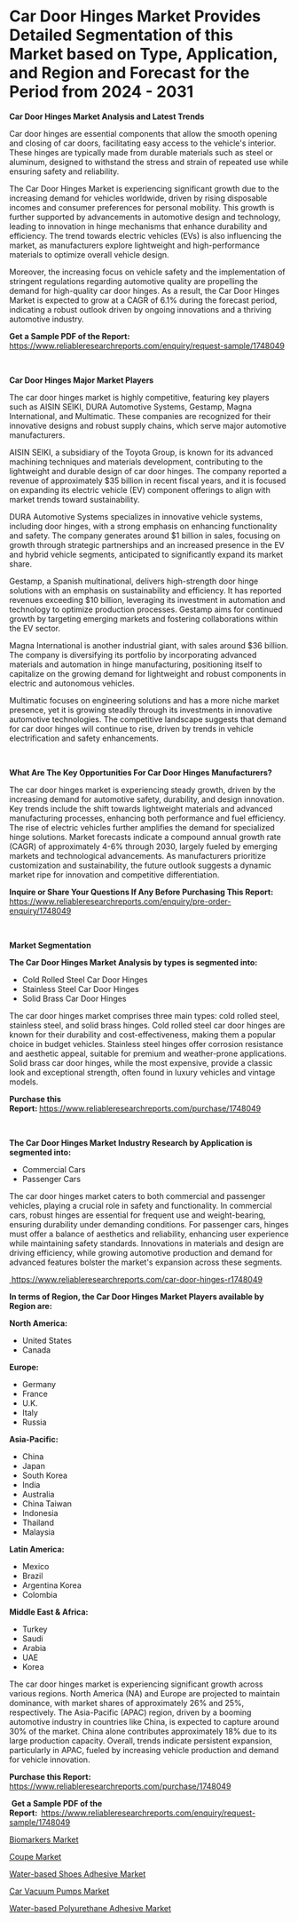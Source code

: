 <p><h1>Car Door Hinges Market Provides Detailed Segmentation of this Market based on Type, Application, and Region and Forecast for the Period from 2024 - 2031</h1></p><p><strong>Car Door Hinges Market Analysis and Latest Trends</strong></p>
<p><p>Car door hinges are essential components that allow the smooth opening and closing of car doors, facilitating easy access to the vehicle's interior. These hinges are typically made from durable materials such as steel or aluminum, designed to withstand the stress and strain of repeated use while ensuring safety and reliability.</p><p>The Car Door Hinges Market is experiencing significant growth due to the increasing demand for vehicles worldwide, driven by rising disposable incomes and consumer preferences for personal mobility. This growth is further supported by advancements in automotive design and technology, leading to innovation in hinge mechanisms that enhance durability and efficiency. The trend towards electric vehicles (EVs) is also influencing the market, as manufacturers explore lightweight and high-performance materials to optimize overall vehicle design.</p><p>Moreover, the increasing focus on vehicle safety and the implementation of stringent regulations regarding automotive quality are propelling the demand for high-quality car door hinges. As a result, the Car Door Hinges Market is expected to grow at a CAGR of 6.1% during the forecast period, indicating a robust outlook driven by ongoing innovations and a thriving automotive industry.</p></p>
<p><strong>Get a Sample PDF of the Report:&nbsp;</strong> <a href="https://www.reliableresearchreports.com/enquiry/request-sample/1748049?utm_campaign=28&utm_medium=2&utm_source=Github&utm_content=ia&utm_term=02112024&utm_id=car-door-hinges">https://www.reliableresearchreports.com/enquiry/request-sample/1748049</a></p>
<p>&nbsp;</p>
<p><strong>Car Door Hinges Major Market Players</strong></p>
<p><p>The car door hinges market is highly competitive, featuring key players such as AISIN SEIKI, DURA Automotive Systems, Gestamp, Magna International, and Multimatic. These companies are recognized for their innovative designs and robust supply chains, which serve major automotive manufacturers.</p><p>AISIN SEIKI, a subsidiary of the Toyota Group, is known for its advanced machining techniques and materials development, contributing to the lightweight and durable design of car door hinges. The company reported a revenue of approximately $35 billion in recent fiscal years, and it is focused on expanding its electric vehicle (EV) component offerings to align with market trends toward sustainability. </p><p>DURA Automotive Systems specializes in innovative vehicle systems, including door hinges, with a strong emphasis on enhancing functionality and safety. The company generates around $1 billion in sales, focusing on growth through strategic partnerships and an increased presence in the EV and hybrid vehicle segments, anticipated to significantly expand its market share.</p><p>Gestamp, a Spanish multinational, delivers high-strength door hinge solutions with an emphasis on sustainability and efficiency. It has reported revenues exceeding $10 billion, leveraging its investment in automation and technology to optimize production processes. Gestamp aims for continued growth by targeting emerging markets and fostering collaborations within the EV sector.</p><p>Magna International is another industrial giant, with sales around $36 billion. The company is diversifying its portfolio by incorporating advanced materials and automation in hinge manufacturing, positioning itself to capitalize on the growing demand for lightweight and robust components in electric and autonomous vehicles.</p><p>Multimatic focuses on engineering solutions and has a more niche market presence, yet it is growing steadily through its investments in innovative automotive technologies. The competitive landscape suggests that demand for car door hinges will continue to rise, driven by trends in vehicle electrification and safety enhancements.</p></p>
<p>&nbsp;</p>
<p><strong>What Are The Key Opportunities For Car Door Hinges Manufacturers?</strong></p>
<p><p>The car door hinges market is experiencing steady growth, driven by the increasing demand for automotive safety, durability, and design innovation. Key trends include the shift towards lightweight materials and advanced manufacturing processes, enhancing both performance and fuel efficiency. The rise of electric vehicles further amplifies the demand for specialized hinge solutions. Market forecasts indicate a compound annual growth rate (CAGR) of approximately 4-6% through 2030, largely fueled by emerging markets and technological advancements. As manufacturers prioritize customization and sustainability, the future outlook suggests a dynamic market ripe for innovation and competitive differentiation.</p></p>
<p><strong>Inquire or Share Your Questions If Any Before Purchasing This Report:</strong> <a href="https://www.reliableresearchreports.com/enquiry/pre-order-enquiry/1748049?utm_campaign=28&utm_medium=2&utm_source=Github&utm_content=ia&utm_term=02112024&utm_id=car-door-hinges">https://www.reliableresearchreports.com/enquiry/pre-order-enquiry/1748049</a></p>
<p>&nbsp;</p>
<p><strong>Market Segmentation</strong></p>
<p><strong>The Car Door Hinges Market Analysis by types is segmented into:</strong></p>
<p><ul><li>Cold Rolled Steel Car Door Hinges</li><li>Stainless Steel Car Door Hinges</li><li>Solid Brass Car Door Hinges</li></ul></p>
<p><p>The car door hinges market comprises three main types: cold rolled steel, stainless steel, and solid brass hinges. Cold rolled steel car door hinges are known for their durability and cost-effectiveness, making them a popular choice in budget vehicles. Stainless steel hinges offer corrosion resistance and aesthetic appeal, suitable for premium and weather-prone applications. Solid brass car door hinges, while the most expensive, provide a classic look and exceptional strength, often found in luxury vehicles and vintage models.</p></p>
<p><strong>Purchase this Report:&nbsp;</strong><a href="https://www.reliableresearchreports.com/purchase/1748049?utm_campaign=28&utm_medium=2&utm_source=Github&utm_content=ia&utm_term=02112024&utm_id=car-door-hinges">https://www.reliableresearchreports.com/purchase/1748049</a></p>
<p>&nbsp;</p>
<p><strong>The Car Door Hinges Market Industry Research by Application is segmented into:</strong></p>
<p><ul><li>Commercial Cars</li><li>Passenger Cars</li></ul></p>
<p><p>The car door hinges market caters to both commercial and passenger vehicles, playing a crucial role in safety and functionality. In commercial cars, robust hinges are essential for frequent use and weight-bearing, ensuring durability under demanding conditions. For passenger cars, hinges must offer a balance of aesthetics and reliability, enhancing user experience while maintaining safety standards. Innovations in materials and design are driving efficiency, while growing automotive production and demand for advanced features bolster the market's expansion across these segments.</p></p>
<p><a href="https://www.reliableresearchreports.com/car-door-hinges-r1748049?utm_campaign=28&utm_medium=2&utm_source=Github&utm_content=ia&utm_term=02112024&utm_id=car-door-hinges">&nbsp;https://www.reliableresearchreports.com/car-door-hinges-r1748049</a></p>
<p><strong>In terms of Region, the Car Door Hinges Market Players available by Region are:</strong></p>
<p>
    <p> <strong> North America: </strong>
        <ul>
            <li>United States</li>
            <li>Canada</li>
        </ul>
        </p> 
    <p> <strong> Europe: </strong>
        <ul>
            <li>Germany</li>
            <li>France</li>
            <li>U.K.</li>
            <li>Italy</li>
            <li>Russia</li>
        </ul>
        </p> 
    <p> <strong> Asia-Pacific: </strong>
        <ul>
            <li>China</li>
            <li>Japan</li>
            <li>South Korea</li>
            <li>India</li>
            <li>Australia</li>
            <li>China Taiwan</li>
            <li>Indonesia</li>
            <li>Thailand</li>
            <li>Malaysia</li>
        </ul>
        </p> 
    <p> <strong> Latin America: </strong>
        <ul>
            <li>Mexico</li>
            <li>Brazil</li>
            <li>Argentina Korea</li>
            <li>Colombia</li>
        </ul>
        </p> 
    <p> <strong> Middle East & Africa: </strong>
        <ul>
            <li>Turkey</li>
            <li>Saudi</li>
            <li>Arabia</li>
            <li>UAE</li>
            <li>Korea</li>
        </ul>
    </p>
    </p>
<p><p>The car door hinges market is experiencing significant growth across various regions. North America (NA) and Europe are projected to maintain dominance, with market shares of approximately 26% and 25%, respectively. The Asia-Pacific (APAC) region, driven by a booming automotive industry in countries like China, is expected to capture around 30% of the market. China alone contributes approximately 18% due to its large production capacity. Overall, trends indicate persistent expansion, particularly in APAC, fueled by increasing vehicle production and demand for vehicle innovation.</p></p>
<p><strong>Purchase this Report: </strong><a href="https://www.reliableresearchreports.com/purchase/1748049?utm_campaign=28&utm_medium=2&utm_source=Github&utm_content=ia&utm_term=02112024&utm_id=car-door-hinges">https://www.reliableresearchreports.com/purchase/1748049</a></p>
<p>&nbsp;<strong>Get a Sample PDF of the Report:&nbsp;&nbsp;</strong><a href="https://www.reliableresearchreports.com/enquiry/request-sample/1748049?utm_campaign=28&utm_medium=2&utm_source=Github&utm_content=ia&utm_term=02112024&utm_id=car-door-hinges">https://www.reliableresearchreports.com/enquiry/request-sample/1748049</a></p>
<p><strong></strong></p>
<p><p><a href="https://issuu.com/reportprime-2/docs/biomarkers-market-size-2030.pptx_818a49dcb62a03?utm_campaign=28&utm_medium=2&utm_source=Github&utm_content=ia&utm_term=02112024&utm_id=car-door-hinges">Biomarkers Market</a></p><p><a href="https://github.com/c0mxahyman/Market-Research-Report-List-1/blob/main/coupe-market.md?utm_campaign=28&utm_medium=2&utm_source=Github&utm_content=ia&utm_term=02112024&utm_id=car-door-hinges">Coupe Market</a></p><p><a href="https://www.linkedin.com/pulse/water-based-shoes-adhesive-market-trends-strategic-insights-2024-uwryf?utm_campaign=28&utm_medium=2&utm_source=Github&utm_content=ia&utm_term=02112024&utm_id=car-door-hinges">Water-based Shoes Adhesive Market</a></p><p><a href="https://github.com/inouyeaowaugh3/Market-Research-Report-List-1/blob/main/car-vacuum-pumps-market.md?utm_campaign=28&utm_medium=2&utm_source=Github&utm_content=ia&utm_term=02112024&utm_id=car-door-hinges">Car Vacuum Pumps Market</a></p><p><a href="https://www.linkedin.com/pulse/water-based-polyurethane-adhesive-market-outlook-share-analysis-xstjf?utm_campaign=28&utm_medium=2&utm_source=Github&utm_content=ia&utm_term=02112024&utm_id=car-door-hinges">Water-based Polyurethane Adhesive Market</a></p></p>